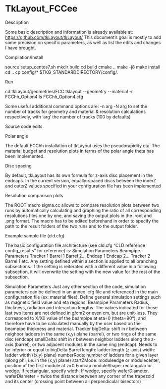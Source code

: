# TkLayout_FCCee
Description

Some basic description and information is already available at: https://github.com/tkLayout/tkLayout/
This document’s goal is mostly to add some precision on specific parameters, as well as list the edits and changes I have brought.

Compilation/Install

source setup_centos7.sh
mkdir build
cd build
cmake ..
make -j8
make install
cd ..
cp config/* $TKG_STANDARDDIRECTORY/config/.

Run

cd tkLayout/geometries/FCC
tklayout --geometry --material -r FCChh_Option4 ls FCChh_Option4.cfg

Some useful additional command options are:
-n arg
-N arg
to set the number of tracks for geometry and material & resolution calculations respectively, with ‘arg’ the number of tracks (100 by defaults)


Source code edits

Polar angle

The default FCChh installation of tkLayout uses the pseudorapidity eta. The  material budget and resolution plots in terms of the polar angle theta has been implemented.

Disc spacing

By default, tkLayout has its own formula for z-axis disc placement in the endcaps. In the current version,  equally-spaced discs between the innerZ and outerZ values specified in your configuration file has been implemented

Resolution comparison plots

The ROOT macro sigma.cc allows to compare resolution plots between two runs by automatically calculating and graphing the ratio of all corresponding resolutions files one by one, and saving the output plots in the .root and .png format. The macro has to be edited beforehand in order to specify the path to the result folders of the two runs and to the output folder.


Example sample file (cld.cfg)

The basic configuration file architecture (see cld.cfg “CLD reference config_results” for reference) is:
Simulation Parameters
Beampipe Parameters
Tracker 1
	Barrel 1
	Barrel 2…
	Endcap 1
	Endcap 2…
Tracker 2
	Barrel 1
etc.
Any setting defined within a section is applied to all branching subsections. If the setting is reiterated with a different value in a following subsection, it will overwrite the setting with the new value for the rest of the subsection.

Simulation Parameters
Just any other section of the code, simulation parameters can be defined in an annex .cfg file and referenced in the main configuration file (ex: material files).
Define general simulation settings such as magnetic field value and eta regions.
Beampipe Parameters
Radius, thickness, radiation and interaction lengths. The values indicated for these last two items are not defined in g/cm2 or even cm, but are unit-less. They correspond to X/X0 value of the beampipe at eta=0 (theta=90°), and therefore have to be calculated manually by the user based on the beampipe thickness and material.
Tracker
bigDelta: shift in r between neighbor ladders in the same (x,y) plane (barrel), or two rings of the same disc (endcap)
smallDelta:  shift in r between neighbor ladders along the z-axis (barrel), or two adjacent modules in the same ring (endcap). Needs to be inferior or equal to bigDelta
Barrel
length: ladder length (z-axis)
width: ladder width ((x,y) plane)
numberRods: number of ladders for a given layer (along phi, i.e. in the (x,y) plane)
startZMode: moduleedge or modulecenter, position of the first module at z=0
Endcap
moduleShape: rectangular or wedge. If rectangular, specify width. If wedge, specify waferDiameter.
waferDiameter = twice the distance between any corner of the trapezoid and its center (crossing point between all perpendicular bisectors)

